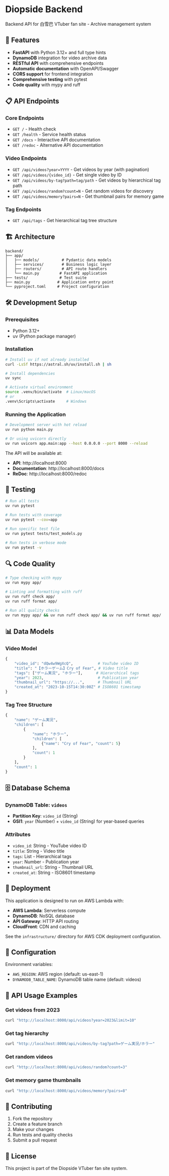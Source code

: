 # Diopside Backend

Backend API for 白雪巴 VTuber fan site - Archive management system

## 🚀 Features

- **FastAPI** with Python 3.12+ and full type hints
- **DynamoDB** integration for video archive data
- **RESTful API** with comprehensive endpoints
- **Automatic documentation** with OpenAPI/Swagger
- **CORS support** for frontend integration
- **Comprehensive testing** with pytest
- **Code quality** with mypy and ruff

## 📋 API Endpoints

### Core Endpoints

- `GET /` - Health check
- `GET /health` - Service health status
- `GET /docs` - Interactive API documentation
- `GET /redoc` - Alternative API documentation

### Video Endpoints

- `GET /api/videos?year=YYYY` - Get videos by year (with pagination)
- `GET /api/videos/{video_id}` - Get single video by ID
- `GET /api/videos/by-tag?path=tag/path` - Get videos by hierarchical tag path
- `GET /api/videos/random?count=N` - Get random videos for discovery
- `GET /api/videos/memory?pairs=N` - Get thumbnail pairs for memory game

### Tag Endpoints

- `GET /api/tags` - Get hierarchical tag tree structure

## 🏗️ Architecture

```
backend/
├── app/
│   ├── models/          # Pydantic data models
│   ├── services/        # Business logic layer
│   ├── routers/         # API route handlers
│   └── main.py         # FastAPI application
├── tests/              # Test suite
├── main.py            # Application entry point
└── pyproject.toml     # Project configuration
```

## 🛠️ Development Setup

### Prerequisites

- Python 3.12+
- uv (Python package manager)

### Installation

```bash
# Install uv if not already installed
curl -LsSf https://astral.sh/uv/install.sh | sh

# Install dependencies
uv sync

# Activate virtual environment
source .venv/bin/activate  # Linux/macOS
# or
.venv\Scripts\activate     # Windows
```

### Running the Application

```bash
# Development server with hot reload
uv run python main.py

# Or using uvicorn directly
uv run uvicorn app.main:app --host 0.0.0.0 --port 8000 --reload
```

The API will be available at:
- **API**: http://localhost:8000
- **Documentation**: http://localhost:8000/docs
- **ReDoc**: http://localhost:8000/redoc

## 🧪 Testing

```bash
# Run all tests
uv run pytest

# Run tests with coverage
uv run pytest --cov=app

# Run specific test file
uv run pytest tests/test_models.py

# Run tests in verbose mode
uv run pytest -v
```

## 🔍 Code Quality

```bash
# Type checking with mypy
uv run mypy app/

# Linting and formatting with ruff
uv run ruff check app/
uv run ruff format app/

# Run all quality checks
uv run mypy app/ && uv run ruff check app/ && uv run ruff format app/
```

## 📊 Data Models

### Video Model

```python
{
    "video_id": "dQw4w9WgXcQ",           # YouTube video ID
    "title": "【ホラーゲーム】Cry of Fear", # Video title
    "tags": ["ゲーム実況", "ホラー"],      # Hierarchical tags
    "year": 2023,                        # Publication year
    "thumbnail_url": "https://...",      # Thumbnail URL
    "created_at": "2023-10-15T14:30:00Z" # ISO8601 timestamp
}
```

### Tag Tree Structure

```python
{
    "name": "ゲーム実況",
    "children": [
        {
            "name": "ホラー",
            "children": [
                {"name": "Cry of Fear", "count": 5}
            ],
            "count": 1
        }
    ],
    "count": 1
}
```

## 🗄️ Database Schema

### DynamoDB Table: `videos`

- **Partition Key**: `video_id` (String)
- **GSI1**: `year` (Number) + `video_id` (String) for year-based queries

### Attributes

- `video_id`: String - YouTube video ID
- `title`: String - Video title
- `tags`: List<String> - Hierarchical tags
- `year`: Number - Publication year
- `thumbnail_url`: String - Thumbnail URL
- `created_at`: String - ISO8601 timestamp

## 🚀 Deployment

This application is designed to run on AWS Lambda with:

- **AWS Lambda**: Serverless compute
- **DynamoDB**: NoSQL database
- **API Gateway**: HTTP API routing
- **CloudFront**: CDN and caching

See the `infrastructure/` directory for AWS CDK deployment configuration.

## 🔧 Configuration

Environment variables:

- `AWS_REGION`: AWS region (default: us-east-1)
- `DYNAMODB_TABLE_NAME`: DynamoDB table name (default: videos)

## 📝 API Usage Examples

### Get videos from 2023

```bash
curl "http://localhost:8000/api/videos?year=2023&limit=10"
```

### Get tag hierarchy

```bash
curl "http://localhost:8000/api/videos/by-tag?path=ゲーム実況/ホラー"
```

### Get random videos

```bash
curl "http://localhost:8000/api/videos/random?count=3"
```

### Get memory game thumbnails

```bash
curl "http://localhost:8000/api/videos/memory?pairs=8"
```

## 🤝 Contributing

1. Fork the repository
2. Create a feature branch
3. Make your changes
4. Run tests and quality checks
5. Submit a pull request

## 📄 License

This project is part of the Diopside VTuber fan site system.
